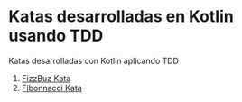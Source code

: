# Katas desarrolladas en Kotlin usando TDD

Katas desarrolladas con Kotlin aplicando TDD

1. [FizzBuz Kata](/Kotlin-katas-tdd/Kata-Instructions/fizzbuzz.mdfizzbuzz.md)
2. [Fibonnacci Kata](/Kotlin-katas-tdd/Kata-Instructions/fibonacci.md)